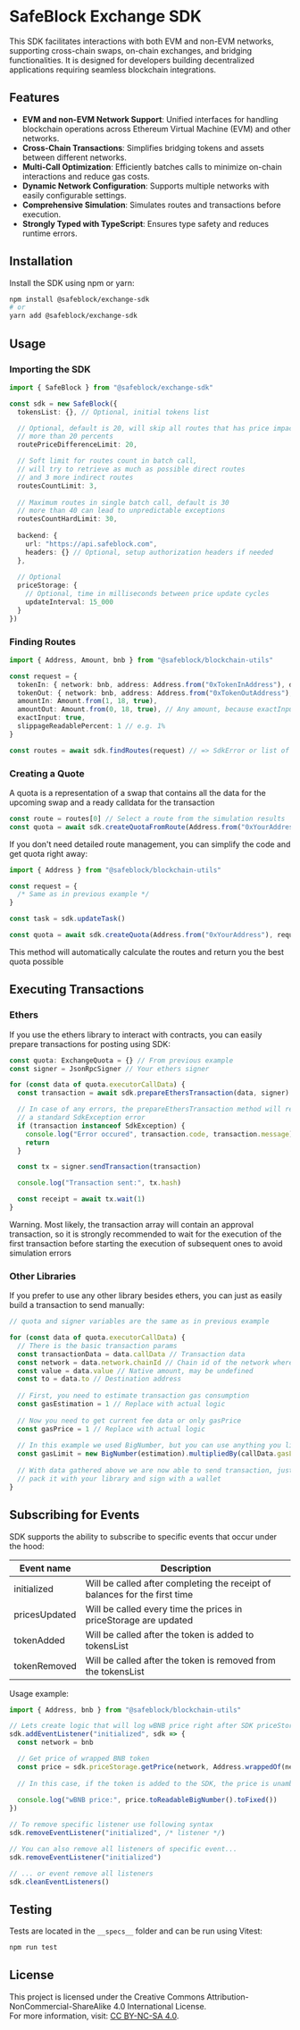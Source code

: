
# SafeBlock Exchange SDK


This SDK facilitates interactions with both EVM and non-EVM networks, supporting cross-chain swaps, on-chain exchanges, and bridging functionalities. It is designed for developers building decentralized applications requiring seamless blockchain integrations.

## Features

- **EVM and non-EVM Network Support**: Unified interfaces for handling blockchain operations across Ethereum Virtual Machine (EVM) and other networks.
- **Cross-Chain Transactions**: Simplifies bridging tokens and assets between different networks.
- **Multi-Call Optimization**: Efficiently batches calls to minimize on-chain interactions and reduce gas costs.
- **Dynamic Network Configuration**: Supports multiple networks with easily configurable settings.
- **Comprehensive Simulation**: Simulates routes and transactions before execution.
- **Strongly Typed with TypeScript**: Ensures type safety and reduces runtime errors.

## Installation

Install the SDK using npm or yarn:

```bash
npm install @safeblock/exchange-sdk
# or
yarn add @safeblock/exchange-sdk
```

## Usage

### Importing the SDK

```typescript
import { SafeBlock } from "@safeblock/exchange-sdk"

const sdk = new SafeBlock({
  tokensList: {}, // Optional, initial tokens list

  // Optional, default is 20, will skip all routes that has price impact
  // more than 20 percents
  routePriceDifferenceLimit: 20,

  // Soft limit for routes count in batch call,
  // will try to retrieve as much as possible direct routes
  // and 3 more indirect routes
  routesCountLimit: 3,
  
  // Maximum routes in single batch call, default is 30
  // more than 40 can lead to unpredictable exceptions
  routesCountHardLimit: 30,
  
  backend: {
    url: "https://api.safeblock.com",
    headers: {} // Optional, setup authorization headers if needed
  },
  
  // Optional
  priceStorage: {
    // Optional, time in milliseconds between price update cycles
    updateInterval: 15_000
  }
})
```

### Finding Routes

```typescript
import { Address, Amount, bnb } from "@safeblock/blockchain-utils"

const request = {
  tokenIn: { network: bnb, address: Address.from("0xTokenInAddress"), decimals: 18 },
  tokenOut: { network: bnb, address: Address.from("0xTokenOutAddress"), decimals: 18 },
  amountIn: Amount.from(1, 18, true),
  amountOut: Amount.from(0, 18, true), // Any amount, because exactInput is true
  exactInput: true,
  slippageReadablePercent: 1 // e.g. 1%
}

const routes = await sdk.findRoutes(request) // => SdkError or list of routes
```

### Creating a Quote

A quota is a representation of a swap that contains all the data for the 
upcoming swap and a ready calldata for the transaction

```typescript
const route = routes[0] // Select a route from the simulation results
const quota = await sdk.createQuotaFromRoute(Address.from("0xYourAddress"), route) // => Error or quota
```

If you don't need detailed route management, you can simplify the code and get quota right away:

```typescript
import { Address } from "@safeblock/blockchain-utils"

const request = {
  /* Same as in previous example */
}

const task = sdk.updateTask()

const quota = await sdk.createQuota(Address.from("0xYourAddress"), request, task)
```

This method will automatically calculate the routes and return you the best quota possible

## Executing Transactions

### Ethers

If you use the ethers library to interact with contracts, you can 
easily prepare transactions for posting using SDK:

```typescript
const quota: ExchangeQuota = {} // From previous example
const signer = JsonRpcSigner // Your ethers signer

for (const data of quota.executorCallData) {
  const transaction = await sdk.prepareEthersTransaction(data, signer)

  // In case of any errors, the prepareEthersTransaction method will return
  // a standard SdkException error
  if (transaction instanceof SdkException) {
    console.log("Error occured", transaction.code, transaction.message)
    return
  }

  const tx = signer.sendTransaction(transaction)

  console.log("Transaction sent:", tx.hash)

  const receipt = await tx.wait(1)
}
```

Warning. Most likely, the transaction array will contain an approval transaction,
so it is strongly recommended to wait for the execution of the first transaction 
before starting the execution of subsequent ones to avoid simulation errors

### Other Libraries

If you prefer to use any other library besides ethers, you can just as easily
build a transaction to send manually:

```typescript
// quota and signer variables are the same as in previous example

for (const data of quota.executorCallData) {
  // There is the basic transaction params
  const transactionData = data.callData // Transaction data
  const network = data.network.chainId // Chain id of the network where transaction should be sent to
  const value = data.value // Native amount, may be undefined
  const to = data.to // Destination address
  
  // First, you need to estimate transaction gas consumption
  const gasEstimation = 1 // Replace with actual logic
  
  // Now you need to get current fee data or only gasPrice
  const gasPrice = 1 // Replace with actual logic
  
  // In this example we used BigNumber, but you can use anything you like
  const gasLimit = new BigNumber(estimation).multipliedBy(callData.gasLimitMultiplier ?? 1).toFixed(0)
  
  // With data gathered above we are now able to send transaction, just 
  // pack it with your library and sign with a wallet
}
```

## Subscribing for Events

SDK supports the ability to subscribe to specific events that occur under the hood:

| Event name    | Description                                                                |
|---------------|----------------------------------------------------------------------------|
| initialized   | Will be called after completing the receipt of balances for the first time |
| pricesUpdated | Will be called every time the prices in priceStorage are updated           |
| tokenAdded    | Will be called after the token is added to tokensList                      |
| tokenRemoved  | Will be called after the token is removed from the tokensList              |

Usage example:

```typescript
import { Address, bnb } from "@safeblock/blockchain-utils"

// Lets create logic that will log wBNB price right after SDK priceStorage initialization
sdk.addEventListener("initialized", sdk => {
  const network = bnb

  // Get price of wrapped BNB token
  const price = sdk.priceStorage.getPrice(network, Address.wrappedOf(network))
  
  // In this case, if the token is added to the SDK, the price is unambiguously received
  
  console.log("wBNB price:", price.toReadableBigNumber().toFixed())
})

// To remove specific listener use following syntax
sdk.removeEventListener("initialized", /* listener */)

// You can also remove all listeners of specific event...
sdk.removeEventListener("initialized")

// ... or event remove all listeners
sdk.cleanEventListeners()
```

## Testing

Tests are located in the `__specs__` folder and can be run using Vitest:

```bash
npm run test
```

## License

This project is licensed under the Creative Commons Attribution-NonCommercial-ShareAlike 4.0 International License.  
For more information, visit: [CC BY-NC-SA 4.0](https://creativecommons.org/licenses/by-nc-sa/4.0/).

